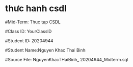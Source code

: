 # thưc hanh csdl
#Mid-Term: Thuc tap CSDL 

#Class ID: YourClassID 

#Student ID: 20204944

#Student Name:Nguyen Khac Thai Binh

#Source File: NguyenKhacTHaiBinh_ 20204944_Midterm.sql 

